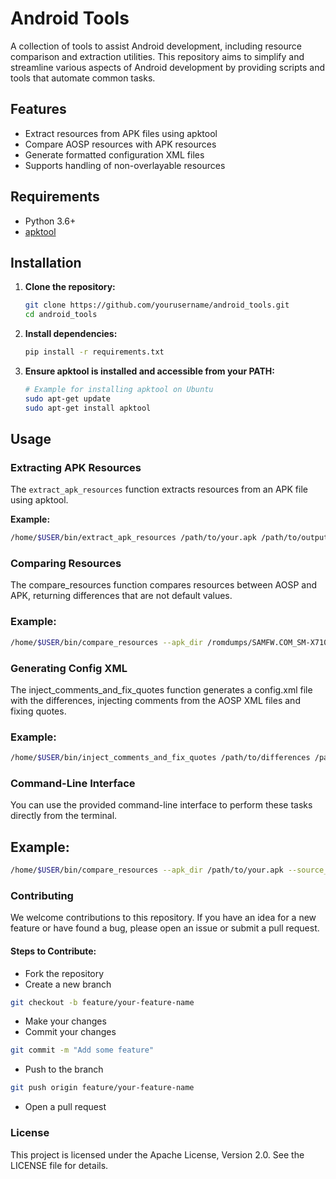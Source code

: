 
# Android Tools

A collection of tools to assist Android development, including resource comparison and extraction utilities. This repository aims to simplify and streamline various aspects of Android development by providing scripts and tools that automate common tasks.

## Features

- Extract resources from APK files using apktool
- Compare AOSP resources with APK resources
- Generate formatted configuration XML files
- Supports handling of non-overlayable resources

## Requirements

- Python 3.6+
- [apktool](https://github.com/iBotPeaches/Apktool)

## Installation

1. **Clone the repository:**
    ```bash
    git clone https://github.com/yourusername/android_tools.git
    cd android_tools
    ```

2. **Install dependencies:**
    ```bash
    pip install -r requirements.txt
    ```

3. **Ensure apktool is installed and accessible from your PATH:**
    ```bash
    # Example for installing apktool on Ubuntu
    sudo apt-get update
    sudo apt-get install apktool
    ```

## Usage

### Extracting APK Resources

The `extract_apk_resources` function extracts resources from an APK file using apktool.

**Example:**
```bash
/home/$USER/bin/extract_apk_resources /path/to/your.apk /path/to/output/directory
```
### Comparing Resources
The compare_resources function compares resources between AOSP and APK, returning differences that are not default values.
### Example:
```bash
/home/$USER/bin/compare_resources --apk_dir /romdumps/SAMFW.COM_SM-X710_XAR_X710XXS3BXE1_fac/system/system/framework/framework-res.apk --source_dir /home/$USER/android/lineageos/frameworks/base/core/res
```
### Generating Config XML
The inject_comments_and_fix_quotes function generates a config.xml file with the differences, injecting comments from the AOSP XML files and fixing quotes.
### Example:

```bash
/home/$USER/bin/inject_comments_and_fix_quotes /path/to/differences /path/to/config.xml /path/to/aosp/resources
```
### Command-Line Interface
You can use the provided command-line interface to perform these tasks directly from the terminal.
## Example:

```bash
/home/$USER/bin/compare_resources --apk_dir /path/to/your.apk --source_dir /path/to/aosp/resources
```
### Contributing
We welcome contributions to this repository. If you have an idea for a new feature or have found a bug, please open an issue or submit a pull request.

#### Steps to Contribute:
- Fork the repository
- Create a new branch
```bash
git checkout -b feature/your-feature-name
```
- Make your changes
- Commit your changes
``` bash
git commit -m "Add some feature"
```
- Push to the branch
```bash
git push origin feature/your-feature-name
```
- Open a pull request
### License
This project is licensed under the Apache License, Version 2.0. See the LICENSE file for details.
